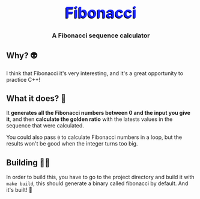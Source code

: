 <h1 style="color:#1C26FF;text-shadow: -2px 2px #000028;font-size:40px", align="center">Fibonacci</h1>

<h3 align="center">A Fibonacci sequence calculator</h4>

## <a name="why"></a>Why? 👽
I think that Fibonacci it's very interesting, and it's a great opportunity to practice C++!

## <a name="whatItDoes"></a>What it does? 🚩
It **generates all the Fibonacci numbers between 0 and the input you give it**, and then **calculate the golden ratio** with the latests values in the sequence that were calculated.

You could also pass `0` to calculate Fibonacci numbers in a loop, but the results won't be good when the integer turns too big.

## <a name="building"></a>Building 🧑‍🚀
In order to build this, you have to go to the project directory and build it with `make build`, this should generate a binary called fibonacci by default.
And it's built! 🎉